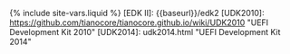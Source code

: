 {% include site-vars.liquid %}
[EDK II]: {{baseurl}}/edk2
[UDK2010]: https://github.com/tianocore/tianocore.github.io/wiki/UDK2010 "UEFI Development Kit 2010"
[UDK2014]: udk2014.html "UEFI Development Kit 2014"
